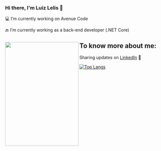 ### Hi there, I'm Luiz Lelis 👋

💻 I’m currently working on Avenue Code

🔙 I’m currently working as a back-end developer (.NET Core)

## To know more about me: <a><img align="left" width="240" height="340" src="https://github.com/luizhlelis/luizhlelis/blob/master/lelis_octocat.jpeg?raw=true"></a> 
Sharing updates on <a href="https://www.linkedin.com/in/luizhlelis/">LinkedIn</a> 💼


[![Top Langs](https://github-readme-stats.vercel.app/api/top-langs/?username=luizhlelis&layout=compact)](https://github.com/anuraghazra/github-readme-stats)
